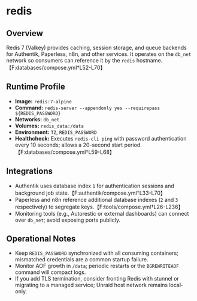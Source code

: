 # redis

## Overview
Redis 7 (Valkey) provides caching, session storage, and queue backends for Authentik, Paperless, n8n, and other services. It operates on the `db_net` network so consumers can reference it by the `redis` hostname.【F:databases/compose.yml†L52-L70】

## Runtime Profile
- **Image:** `redis:7-alpine`
- **Command:** `redis-server --appendonly yes --requirepass ${REDIS_PASSWORD}`
- **Networks:** `db_net`
- **Volumes:** `redis_data:/data`
- **Environment:** `TZ`, `REDIS_PASSWORD`
- **Healthcheck:** Executes `redis-cli ping` with password authentication every 10 seconds; allows a 20-second start period.【F:databases/compose.yml†L59-L68】

## Integrations
- Authentik uses database index `1` for authentication sessions and background job state.【F:authentik/compose.yml†L33-L70】
- Paperless and n8n reference additional database indexes (`2` and `3` respectively) to segregate keys.【F:tools/compose.yml†L26-L236】
- Monitoring tools (e.g., Autorestic or external dashboards) can connect over `db_net`; avoid exposing ports publicly.

## Operational Notes
- Keep `REDIS_PASSWORD` synchronized with all consuming containers; mismatched credentials are a common startup failure.
- Monitor AOF growth in `/data`; periodic restarts or the `BGREWRITEAOF` command will compact logs.
- If you add TLS termination, consider fronting Redis with stunnel or migrating to a managed service; Unraid host network remains local-only.
